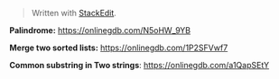 > Written with [StackEdit](https://stackedit.io/).

**Palindrome:** https://onlinegdb.com/N5oHW_9YB

**Merge two sorted lists:** https://onlinegdb.com/1P2SFVwf7

**Common substring in Two strings**: https://onlinegdb.com/a1QapSEtY

